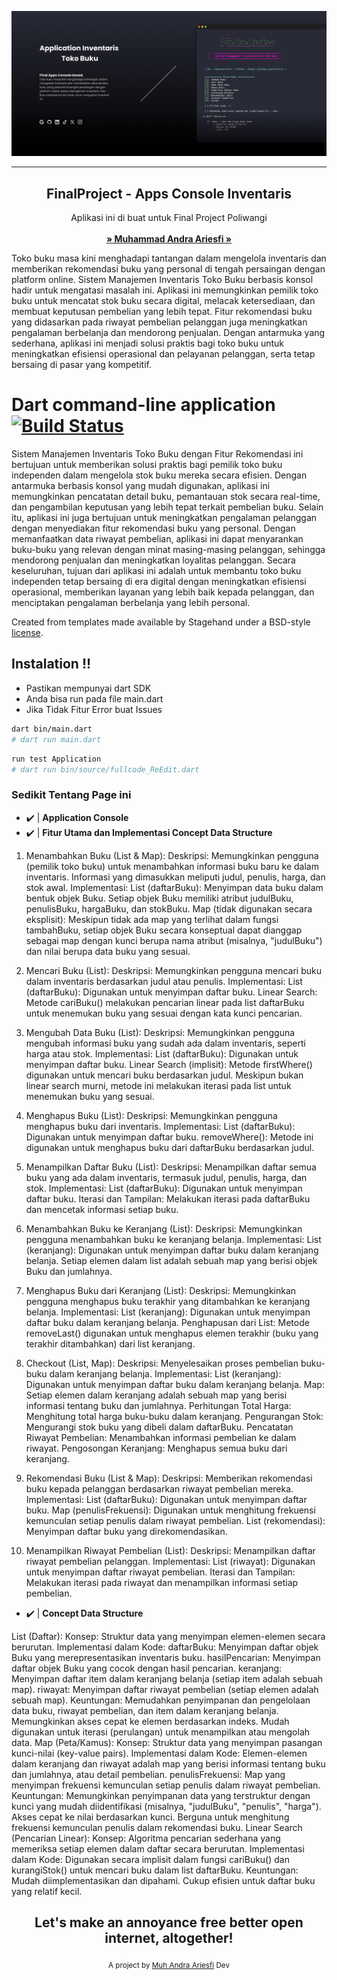 ![cover](bin/AppInventaris/source/watermark.jpg)

------------------------------------
<p align="center">
  <h2 align="center">FinalProject - Apps Console Inventaris</h2>
  <p align="center">
    Aplikasi ini di buat untuk Final Project Poliwangi
    <br/>
    <br/>
    <a href="https://github.com/zzrftixx"><strong>» Muhammad Andra Ariesfi »</strong></a>
    <br/>
  </p>
</p>

<p>
Toko buku masa kini menghadapi tantangan dalam mengelola inventaris dan memberikan rekomendasi buku yang personal di tengah persaingan dengan platform online. Sistem Manajemen Inventaris Toko Buku berbasis konsol hadir untuk mengatasi masalah ini. Aplikasi ini memungkinkan pemilik toko buku untuk mencatat stok buku secara digital, melacak ketersediaan, dan membuat keputusan pembelian yang lebih tepat. Fitur rekomendasi buku yang didasarkan pada riwayat pembelian pelanggan juga meningkatkan pengalaman berbelanja dan mendorong penjualan. Dengan antarmuka yang sederhana, aplikasi ini menjadi solusi praktis bagi toko buku untuk meningkatkan efisiensi operasional dan pelayanan pelanggan, serta tetap bersaing di pasar yang kompetitif.
</p>

# Dart command-line application [![Build Status](https://travis-ci.org/daggerok/dart-console-app-example.svg?branch=master)](https://travis-ci.org/daggerok/dart-console-app-example) 
Sistem Manajemen Inventaris Toko Buku dengan Fitur Rekomendasi ini bertujuan untuk memberikan solusi praktis bagi pemilik toko buku independen dalam mengelola stok buku mereka secara efisien. Dengan antarmuka berbasis konsol yang mudah digunakan, aplikasi ini memungkinkan pencatatan detail buku, pemantauan stok secara real-time, dan pengambilan keputusan yang lebih tepat terkait pembelian buku.
Selain itu, aplikasi ini juga bertujuan untuk meningkatkan pengalaman pelanggan dengan menyediakan fitur rekomendasi buku yang personal. Dengan memanfaatkan data riwayat pembelian, aplikasi ini dapat menyarankan buku-buku yang relevan dengan minat masing-masing pelanggan, sehingga mendorong penjualan dan meningkatkan loyalitas pelanggan.
Secara keseluruhan, tujuan dari aplikasi ini adalah untuk membantu toko buku independen tetap bersaing di era digital dengan meningkatkan efisiensi operasional, memberikan layanan yang lebih baik kepada pelanggan, dan menciptakan pengalaman berbelanja yang lebih personal.

Created from templates made available by Stagehand under a BSD-style
[license](https://github.com/dart-lang/stagehand/blob/master/LICENSE).

## Instalation !!
- Pastikan mempunyai dart SDK
- Anda bisa run pada file main.dart
- Jika Tidak Fitur Error buat Issues

```bash
dart bin/main.dart
# dart run main.dart
```

```bash
run test Application
# dart run bin/source/fullcode_ReEdit.dart
```

### Sedikit Tentang Page ini
- ✔️ | **Application Console** 
- ✔️ | **Fitur Utama dan Implementasi Concept Data Structure** 

1. Menambahkan Buku (List & Map):
Deskripsi: Memungkinkan pengguna (pemilik toko buku) untuk menambahkan informasi buku baru ke dalam inventaris. Informasi yang dimasukkan meliputi judul, penulis, harga, dan stok awal.
Implementasi:
List (daftarBuku): Menyimpan data buku dalam bentuk objek Buku. Setiap objek Buku memiliki atribut judulBuku, penulisBuku, hargaBuku, dan stokBuku.
Map (tidak digunakan secara eksplisit): Meskipun tidak ada map yang terlihat dalam fungsi tambahBuku, setiap objek Buku secara konseptual dapat dianggap sebagai map dengan kunci berupa nama atribut (misalnya, "judulBuku") dan nilai berupa data buku yang sesuai.

2. Mencari Buku (List):
Deskripsi: Memungkinkan pengguna mencari buku dalam inventaris berdasarkan judul atau penulis.
Implementasi:
List (daftarBuku): Digunakan untuk menyimpan daftar buku.
Linear Search: Metode cariBuku() melakukan pencarian linear pada list daftarBuku untuk menemukan buku yang sesuai dengan kata kunci pencarian.

3. Mengubah Data Buku (List):
Deskripsi: Memungkinkan pengguna mengubah informasi buku yang sudah ada dalam inventaris, seperti harga atau stok.
Implementasi:
List (daftarBuku): Digunakan untuk menyimpan daftar buku.
Linear Search (implisit): Metode firstWhere() digunakan untuk mencari buku berdasarkan judul. Meskipun bukan linear search murni, metode ini melakukan iterasi pada list untuk menemukan buku yang sesuai.

4. Menghapus Buku (List):
Deskripsi: Memungkinkan pengguna menghapus buku dari inventaris.
Implementasi:
List (daftarBuku): Digunakan untuk menyimpan daftar buku.
removeWhere(): Metode ini digunakan untuk menghapus buku dari daftarBuku berdasarkan judul.

5. Menampilkan Daftar Buku (List):
Deskripsi: Menampilkan daftar semua buku yang ada dalam inventaris, termasuk judul, penulis, harga, dan stok.
Implementasi:
List (daftarBuku): Digunakan untuk menyimpan daftar buku.
Iterasi dan Tampilan: Melakukan iterasi pada daftarBuku dan mencetak informasi setiap buku.

6. Menambahkan Buku ke Keranjang (List):
Deskripsi: Memungkinkan pengguna menambahkan buku ke keranjang belanja.
Implementasi:
List (keranjang): Digunakan untuk menyimpan daftar buku dalam keranjang belanja. Setiap elemen dalam list adalah sebuah map yang berisi objek Buku dan jumlahnya.

7. Menghapus Buku dari Keranjang (List):
Deskripsi: Memungkinkan pengguna menghapus buku terakhir yang ditambahkan ke keranjang belanja.
Implementasi:
List (keranjang): Digunakan untuk menyimpan daftar buku dalam keranjang belanja.
Penghapusan dari List: Metode removeLast() digunakan untuk menghapus elemen terakhir (buku yang terakhir ditambahkan) dari list keranjang.

8. Checkout (List, Map):
Deskripsi: Menyelesaikan proses pembelian buku-buku dalam keranjang belanja.
Implementasi:
List (keranjang): Digunakan untuk menyimpan daftar buku dalam keranjang belanja.
Map: Setiap elemen dalam keranjang adalah sebuah map yang berisi informasi tentang buku dan jumlahnya.
Perhitungan Total Harga: Menghitung total harga buku-buku dalam keranjang.
Pengurangan Stok: Mengurangi stok buku yang dibeli dalam daftarBuku.
Pencatatan Riwayat Pembelian: Menambahkan informasi pembelian ke dalam riwayat.
Pengosongan Keranjang: Menghapus semua buku dari keranjang.

9. Rekomendasi Buku (List & Map):
Deskripsi: Memberikan rekomendasi buku kepada pelanggan berdasarkan riwayat pembelian mereka.
Implementasi:
List (daftarBuku): Digunakan untuk menyimpan daftar buku.
Map (penulisFrekuensi): Digunakan untuk menghitung frekuensi kemunculan setiap penulis dalam riwayat pembelian.
List (rekomendasi): Menyimpan daftar buku yang direkomendasikan.

10. Menampilkan Riwayat Pembelian (List):
Deskripsi: Menampilkan daftar riwayat pembelian pelanggan.
Implementasi:
List (riwayat): Digunakan untuk menyimpan daftar riwayat pembelian.
Iterasi dan Tampilan: Melakukan iterasi pada riwayat dan menampilkan informasi setiap pembelian.

- ✔️ | **Concept Data Structure** 

List (Daftar):
Konsep: Struktur data yang menyimpan elemen-elemen secara berurutan.
Implementasi dalam Kode:
daftarBuku: Menyimpan daftar objek Buku yang merepresentasikan inventaris buku.
hasilPencarian: Menyimpan daftar objek Buku yang cocok dengan hasil pencarian.
keranjang: Menyimpan daftar item dalam keranjang belanja (setiap item adalah sebuah map).
riwayat: Menyimpan daftar riwayat pembelian (setiap elemen adalah sebuah map).
Keuntungan:
Memudahkan penyimpanan dan pengelolaan data buku, riwayat pembelian, dan item dalam keranjang belanja.
Memungkinkan akses cepat ke elemen berdasarkan indeks.
Mudah digunakan untuk iterasi (perulangan) untuk menampilkan atau mengolah data.
Map (Peta/Kamus):
Konsep: Struktur data yang menyimpan pasangan kunci-nilai (key-value pairs).
Implementasi dalam Kode:
Elemen-elemen dalam keranjang dan riwayat adalah map yang berisi informasi tentang buku dan jumlahnya, atau detail pembelian.
penulisFrekuensi: Map yang menyimpan frekuensi kemunculan setiap penulis dalam riwayat pembelian.
Keuntungan:
Memungkinkan penyimpanan data yang terstruktur dengan kunci yang mudah diidentifikasi (misalnya, "judulBuku", "penulis", "harga").
Akses cepat ke nilai berdasarkan kunci.
Berguna untuk menghitung frekuensi kemunculan penulis dalam rekomendasi buku.
Linear Search (Pencarian Linear):
Konsep: Algoritma pencarian sederhana yang memeriksa setiap elemen dalam daftar secara berurutan.
Implementasi dalam Kode:
Digunakan secara implisit dalam fungsi cariBuku() dan kurangiStok() untuk mencari buku dalam list daftarBuku.
Keuntungan:
Mudah diimplementasikan dan dipahami.
Cukup efisien untuk daftar buku yang relatif kecil.


<div align="center">
  <h2>Let's make an annoyance free better open internet, altogether!</h2>
  <sub>A project by <a href="https://github.com/zzrftixx" target="_blank">Muh Andra Ariesfi</a> Dev <pub>
</div>


